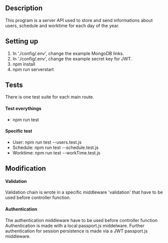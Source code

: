 ## Description
This program is a server API used to store and send informations about users, schedule and worktime for each day of the year.
## Setting up
1. In './config/.env', change the example MongoDB links.
2. In './config/.env', change the example secret key for JWT.
3. npm install
4. npm run serverstart

## Tests
There is one test suite for each main route.

#### Test everythings
- npm run test

#### Specific test
 
- User: npm run test --users.test.js
- Schedule: npm run test --schedule.test.js
- Worktime: npm run test --workTime.test.js

## Modification

#### Validation
Validation chain is wrote in a specific middleware 'validation' that have to be used before controller function.

#### Authentication
The authentication middleware have to be used before controller function
Authentication is made with a local passport.js middelware.
Further authentication for session persistence is made via a JWT passport.js middleware.